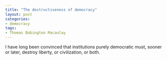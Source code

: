 ```yaml
---
title: "The destructiveness of democracy"
layout: post
categories:
- democracy
tags:
- Thomas Babington Macaulay
---
```


I have long been convinced that institutions purely democratic must, sooner or later, destroy liberty, or civilization, or both.
